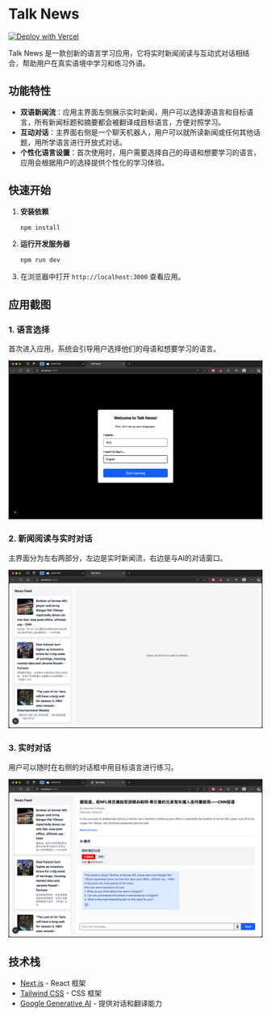 # Talk News

[![Deploy with Vercel](https://vercel.com/button)](https://vercel.com/new/clone?repository-url=https%3A%2F%2Fgithub.com%2FJackYinpei%2Ftalk-news)

Talk News 是一款创新的语言学习应用，它将实时新闻阅读与互动式对话相结合，帮助用户在真实语境中学习和练习外语。

## 功能特性

- **双语新闻流**：应用主界面左侧展示实时新闻，用户可以选择源语言和目标语言，所有新闻标题和摘要都会被翻译成目标语言，方便对照学习。
- **互动对话**：主界面右侧是一个聊天机器人，用户可以就所读新闻或任何其他话题，用所学语言进行开放式对话。
- **个性化语言设置**：首次使用时，用户需要选择自己的母语和想要学习的语言，应用会根据用户的选择提供个性化的学习体验。

## 快速开始

1.  **安装依赖**
    ```bash
    npm install
    ```

2.  **运行开发服务器**
    ```bash
    npm run dev
    ```

3.  在浏览器中打开 `http://localhost:3000` 查看应用。

## 应用截图

### 1. 语言选择

首次进入应用，系统会引导用户选择他们的母语和想要学习的语言。

![语言选择](/public/readme-images/languageselect.png)

### 2. 新闻阅读与实时对话

主界面分为左右两部分，左边是实时新闻流，右边是与AI的对话窗口。

![主界面](/public/readme-images/newsfeed.png)

### 3. 实时对话

用户可以随时在右侧的对话框中用目标语言进行练习。

![实时对话](/public/readme-images/realtimechat.png)

## 技术栈

- [Next.js](https://nextjs.org/) - React 框架
- [Tailwind CSS](https://tailwindcss.com/) - CSS 框架
- [Google Generative AI](https://ai.google.dev/) - 提供对话和翻译能力
